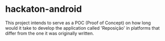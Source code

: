 # hackaton-android
This project intends to serve as a POC (Proof of Concept) on how long would it take to develop the application called 'Reposição' in platforms that differ from the one it was originally written.
